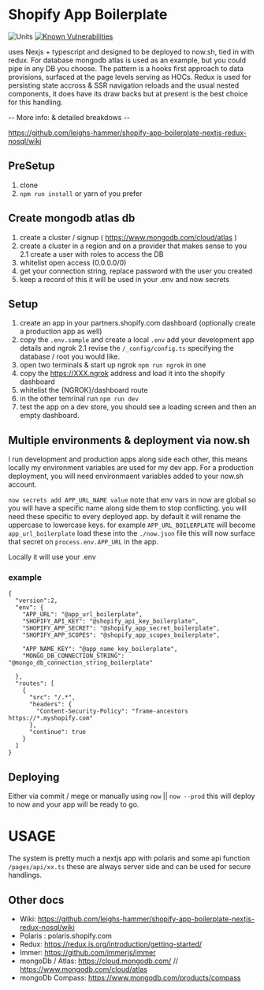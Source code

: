 # Shopify App Boilerplate
![Units](https://github.com/leighs-hammer/shopify-app-boilerplate-nextjs-redux-nosql/workflows/Units/badge.svg)
[![Known Vulnerabilities](https://snyk.io/test/github/leighs-hammer/shopify-app-boilerplate-nextjs-redux-nosql/badge.svg)](https://snyk.io/test/github//leighs-hammer/shopify-app-boilerplate-nextjs-redux-nosql)

uses Nexjs + typescript and designed to be deployed to now.sh, tied in with redux. 
For database mongodb atlas is used as an example, but you could pipe in any DB you choose. 
The pattern is a hooks first approach to data provisions, surfaced at the page levels serving as HOCs. 
Redux is used for persisting state accross & SSR navigation reloads and the usual nested components, it does have its draw backs but at present is the best choice for this handling.  

-- More info: & detailed breakdows --

https://github.com/leighs-hammer/shopify-app-boilerplate-nextjs-redux-nosql/wiki


## PreSetup 
1. clone
2. `npm run install` or yarn of you prefer

## Create mongodb atlas db
1. create a cluster / signup ( https://www.mongodb.com/cloud/atlas )
2. create a cluster in a region and on a provider that makes sense to you
2.1 create a user with roles to access the DB
3. whitelist open access (0.0.0.0/0)
4. get your connection string, replace password with the user you created
5. keep a record of this it will be used in your .env and now secrets

## Setup
1. create an app in your partners.shopify.com dashboard (optionally create a production app as well)
2. copy the `.env.sample` and create a local `.env` add your development app details and ngrok
2.1 revise the `/_config/config.ts` specifying the database / root you would like. 
3. open two terminals & start up ngrok `npm run ngrok` in one
4. copy the https://XXX.ngrok address and load it into the shopify dashboard
5. whitelist the {NGROK}/dashboard route
6. in the other temrinal run `npm run dev`
7. test the app on a dev store, you should see a loading screen and then an empty dashboard. 

## Multiple environments & deployment via now.sh
I run development and production apps along side each other, this means locally my environment variables are used for my dev app. For a production deployment, you will need environmaent variables added to your now.sh account. 

`now secrets add APP_URL_NAME value` note that env vars in now are global so you will have a specific name along side them to stop conflicting. you will need these specific to every deployed app. by default it will rename the uppercase to lowercase keys. for example `APP_URL_BOILERPLATE` will become `app_url_boilerplate` load these into the `./now.json` file this will now surface that secret on `process.env.APP_URL` in the app.

Locally it will use your .env


### example

```
{
  "version":2,
  "env": {
    "APP_URL": "@app_url_boilerplate",
    "SHOPIFY_API_KEY": "@shopify_api_key_boilerplate",
    "SHOPIFY_APP_SECRET": "@shopify_app_secret_boilerplate",
    "SHOPIFY_APP_SCOPES": "@shopify_app_scopes_boilerplate",

    "APP_NAME_KEY": "@app_name_key_boilerplate",
    "MONGO_DB_CONNECTION_STRING": "@mongo_db_connection_string_boilerplate"

  },
  "routes": [
    {
      "src": "/.*",
      "headers": { 
        "Content-Security-Policy": "frame-ancestors https://*.myshopify.com" 
      },
      "continue": true
    }
  ]
}
```

## Deploying

Either via commit / mege or manually using `now` || `now --prod` this will deploy to now and your app will be ready to go. 

# USAGE

The system is pretty much a nextjs app with polaris and some api function `/pages/api/xx.ts` these are always server side and can be used for secure handlings. 

## Other docs
- Wiki: https://github.com/leighs-hammer/shopify-app-boilerplate-nextjs-redux-nosql/wiki
- Polaris : polaris.shopify.com
- Redux: https://redux.js.org/introduction/getting-started/
- Immer: https://github.com/immerjs/immer
- mongoDb / Atlas: https://cloud.mongodb.com/ // https://www.mongodb.com/cloud/atlas
- mongoDb Compass: https://www.mongodb.com/products/compass
